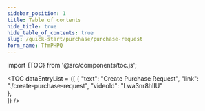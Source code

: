 ```yaml
---
sidebar_position: 1
title: Table of contents
hide_title: true
hide_table_of_contents: true
slug: /quick-start/purchase/purchase-request 
form_name: TfmPHPQ
---
```


import {TOC} from '@src/components/toc.js';

<TOC
dataEntryList = {[
{
  "text": "Create Purchase Request", 
  "link": "./create-purchase-request",
  "videoId": "Lwa3nr8hIIU"  
},  
]}
/>

